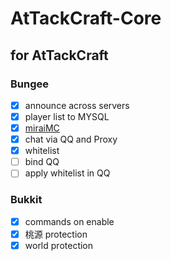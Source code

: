 # AtTackCraft-Core

## for AtTackCraft

### Bungee

- [x] announce across servers
- [x] player list to MYSQL
- [x] [miraiMC](https://github.com/DreamVoid/MiraiMC)
- [x] chat via QQ and Proxy
- [x] whitelist
- [ ] bind QQ
- [ ] apply whitelist in QQ

### Bukkit

- [x] commands on enable
- [x] 桃源 protection
- [x] world protection
